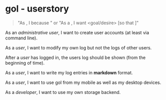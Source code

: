 # gol - userstory

> "As <who> <when> <where>, I <what> because <why>" or
> "As a <role>, I want <goal/desire> [so that <benefit>]"

As an *administrative user*, I want to create user accounts (at least via command line).

As a *user*, I want to modify my own log but not the logs of other users.

After a *user* has logged in, the users log should be shown (from the beginning of time).

As a *user*, I want to write my log entries in **markdown** format.

As a *user*, I want to use gol from my mobile as well as my desktop devices.

As a *developer*, I want to use my own storage backend.
